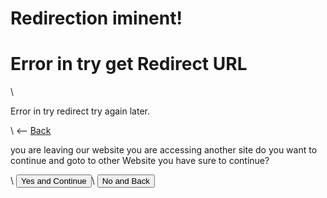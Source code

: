 <script src="//code.jquery.com/jquery-1.11.0.min.js"></script>

<script type="text/javascript">

    console.log(window.location.href.includes('?'));

    if(window.location.href.includes('?') == false) {
        document.getElementById("show").style.visibility = "hidden";
    } else {
        document.getElementById("show_error").style.visibility= 'hidden';
    }

    var request = window.location.href.slice(window.location.href.indexOf('?') + 1);

    console.log("Url for Redirec:")
    console.log(request)

    function Return() {
        window.location.href = "."
    }

    function StartRedirect() {
        window.location.href = request;
    }

</script>

# Redirection iminent!

<div id="show_error">
    <h1>Error in try get Redirect URL</h1>\
    <p>Error in try redirect try again later.</p>\
    <-- <a href=".">Back</a>
</div>

<div id="show">
    <p>you are leaving our website you are accessing another site do you want to continue and goto to other Website you have sure to continue?</p>\
    <button onclick="StartRedirect()">Yes and Continue</button>\
    <button onclick="Return()">No and Back</button>
</div>
